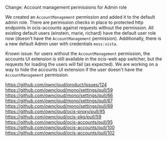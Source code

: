 Change: Account management permissions for Admin role

We created an `AccountManagement` permission and added it to the default admin role. There are permission
checks in place to protected http endpoints in ocis-accounts against requests without the permission.
All existing default users (einstein, marie, richard) have the default user role now (doesn't have the
`AccountManagement` permission). Additionally, there is a new default Admin user with credentials `moss:vista`.

Known issue: for users without the `AccountManagement` permission, the accounts UI extension is still available
in the ocis-web app switcher, but the requests for loading the users will fail (as expected). We are working
on a way to hide the accounts UI extension if the user doesn't have the `AccountManagement` permission.

https://github.com/owncloud/product/issues/124
https://github.com/owncloud/mono/settings/pull/59
https://github.com/owncloud/mono/settings/pull/66
https://github.com/owncloud/mono/settings/pull/67
https://github.com/owncloud/mono/settings/pull/69
https://github.com/owncloud/ocis-proxy/pull/95
https://github.com/owncloud/ocis-pkg/pull/59
https://github.com/owncloud/ocis-accounts/pull/95
https://github.com/owncloud/ocis-accounts/pull/100
https://github.com/owncloud/ocis-accounts/pull/102
